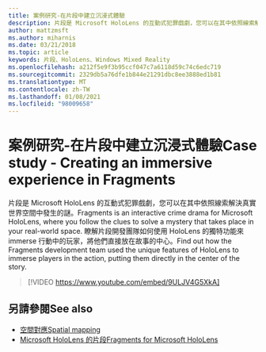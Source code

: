 ```yaml
---
title: 案例研究-在片段中建立沉浸式體驗
description: 片段是 Microsoft HoloLens 的互動式犯罪戲劇，您可以在其中依照線索解決真實世界空間中發生的謎。
author: mattzmsft
ms.author: miharnis
ms.date: 03/21/2018
ms.topic: article
keywords: 片段、HoloLens、Windows Mixed Reality
ms.openlocfilehash: a212f5e9f3b95ccf047c7a6118d59c74c6edc719
ms.sourcegitcommit: 2329db5a76dfe1b844e21291dbc8ee3888ed1b81
ms.translationtype: MT
ms.contentlocale: zh-TW
ms.lasthandoff: 01/08/2021
ms.locfileid: "98009658"
---
```

# <a name="case-study---creating-an-immersive-experience-in-fragments"></a><span data-ttu-id="757be-104">案例研究-在片段中建立沉浸式體驗</span><span class="sxs-lookup"><span data-stu-id="757be-104">Case study - Creating an immersive experience in Fragments</span></span>

<span data-ttu-id="757be-105">片段是 Microsoft HoloLens 的互動式犯罪戲劇，您可以在其中依照線索解決真實世界空間中發生的謎。</span><span class="sxs-lookup"><span data-stu-id="757be-105">Fragments is an interactive crime drama for Microsoft HoloLens, where you follow the clues to solve a mystery that takes place in your real-world space.</span></span> <span data-ttu-id="757be-106">瞭解片段開發團隊如何使用 HoloLens 的獨特功能來 immerse 行動中的玩家，將他們直接放在故事的中心。</span><span class="sxs-lookup"><span data-stu-id="757be-106">Find out how the Fragments development team used the unique features of HoloLens to immerse players in the action, putting them directly in the center of the story.</span></span>

>[!VIDEO https://www.youtube.com/embed/9ULJV4G5XkA]

## <a name="see-also"></a><span data-ttu-id="757be-107">另請參閱</span><span class="sxs-lookup"><span data-stu-id="757be-107">See also</span></span>

* [<span data-ttu-id="757be-108">空間對應</span><span class="sxs-lookup"><span data-stu-id="757be-108">Spatial mapping</span></span>](../design/spatial-mapping.md)
* [<span data-ttu-id="757be-109">Microsoft HoloLens 的片段</span><span class="sxs-lookup"><span data-stu-id="757be-109">Fragments for Microsoft HoloLens</span></span>](https://www.microsoft.com/p/fragments/9nblggh5ggm8)
